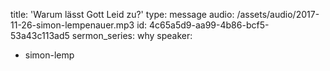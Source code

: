title: 'Warum lässt Gott Leid zu?'
type: message
audio: /assets/audio/2017-11-26-simon-lempenauer.mp3
id: 4c65a5d9-aa99-4b86-bcf5-53a43c113ad5
sermon_series: why
speaker:
  - simon-lemp
